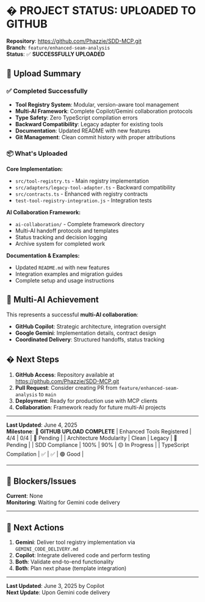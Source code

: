 # � PROJECT STATUS: UPLOADED TO GITHUB

**Repository**: https://github.com/Phazzie/SDD-MCP.git  
**Branch**: `feature/enhanced-seam-analysis`  
**Status**: ✅ **SUCCESSFULLY UPLOADED** 

## 🎯 Upload Summary

### ✅ Completed Successfully
- **Tool Registry System**: Modular, version-aware tool management
- **Multi-AI Framework**: Complete Copilot/Gemini collaboration protocols  
- **Type Safety**: Zero TypeScript compilation errors
- **Backward Compatibility**: Legacy adapter for existing tools
- **Documentation**: Updated README with new features
- **Git Management**: Clean commit history with proper attributions

### 📦 What's Uploaded

**Core Implementation:**
- `src/tool-registry.ts` - Main registry implementation
- `src/adapters/legacy-tool-adapter.ts` - Backward compatibility
- `src/contracts.ts` - Enhanced with registry contracts
- `test-tool-registry-integration.js` - Integration tests

**AI Collaboration Framework:**
- `ai-collaboration/` - Complete framework directory
- Multi-AI handoff protocols and templates
- Status tracking and decision logging
- Archive system for completed work

**Documentation & Examples:**
- Updated `README.md` with new features
- Integration examples and migration guides
- Complete setup and usage instructions

## 🤝 Multi-AI Achievement

This represents a successful **multi-AI collaboration**:
- **GitHub Copilot**: Strategic architecture, integration oversight
- **Google Gemini**: Implementation details, contract design
- **Coordinated Delivery**: Structured handoffs, status tracking

## � Next Steps

1. **GitHub Access**: Repository available at https://github.com/Phazzie/SDD-MCP.git
2. **Pull Request**: Consider creating PR from `feature/enhanced-seam-analysis` to `main`
3. **Deployment**: Ready for production use with MCP clients
4. **Collaboration**: Framework ready for future multi-AI projects

---
**Last Updated**: June 4, 2025  
**Milestone**: 🎉 **GITHUB UPLOAD COMPLETE**
| Enhanced Tools Registered | 4/4    | 0/4     | 🔴 Pending     |
| Architecture Modularity   | Clean  | Legacy  | 🔴 Pending     |
| SDD Compliance            | 100%   | 90%     | 🟡 In Progress |
| TypeScript Compilation    | ✅     | ✅      | 🟢 Good        |

---

## 🚨 Blockers/Issues

**Current**: None  
**Monitoring**: Waiting for Gemini code delivery

---

## 🔄 Next Actions

1. **Gemini**: Deliver tool registry implementation via `GEMINI_CODE_DELIVERY.md`
2. **Copilot**: Integrate delivered code and perform testing
3. **Both**: Validate end-to-end functionality
4. **Both**: Plan next phase (template integration)

---

**Last Updated**: June 3, 2025 by Copilot  
**Next Update**: Upon Gemini code delivery

